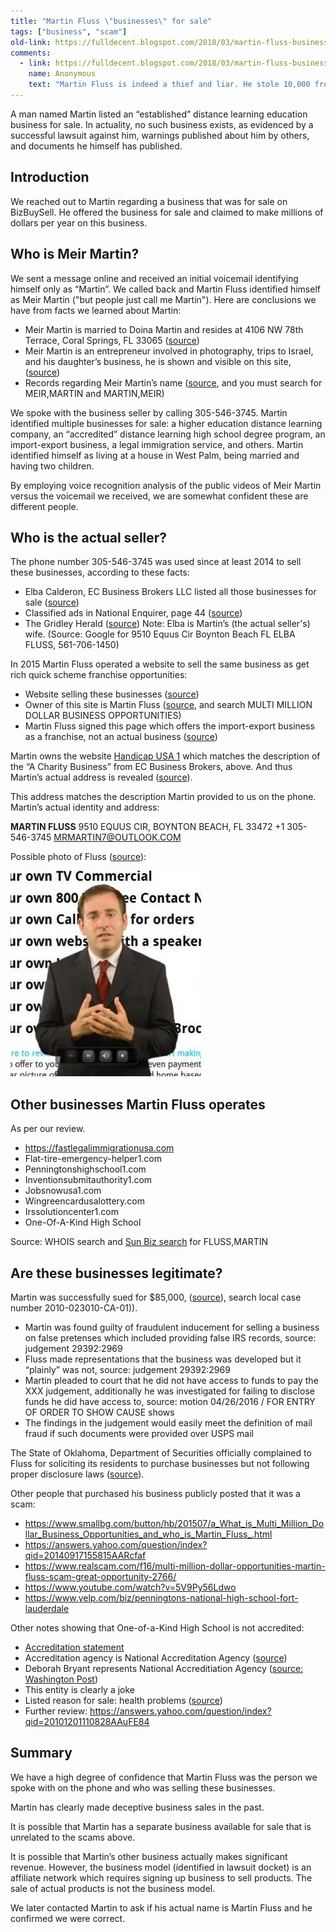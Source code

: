 ```yaml
---
title: "Martin Fluss \"businesses\" for sale"
tags: ["business", "scam"]
old-link: https://fulldecent.blogspot.com/2018/03/martin-fluss-businesses-for-sale.html
comments:
  - link: https://fulldecent.blogspot.com/2018/03/martin-fluss-businesses-for-sale.html#comment-6920105734815183678
    name: Anonymous
    text: "Martin Fluss is indeed a thief and liar. He stole 10,000 from me in 2017. I should have sued his slimy ass. DO NOT DO BUSINESS WITH THIS THEIF. IF IN FL.. STAY AWAY FROM Martin Fluss. Thief, liar, con-man."
---
```


A man named Martin listed an “established” distance learning education business for sale. In actuality, no such business exists, as evidenced by a successful lawsuit against him, warnings published about him by others, and documents he himself has published.

## Introduction

We reached out to Martin regarding a business that was for sale on BizBuySell. He offered the business for sale and claimed to make millions of dollars per year on this business.

## Who is Meir Martin?

We sent a message online and received an initial voicemail identifying himself only as “Martin”. We called back and Martin Fluss identified himself as Meir Martin ("but people just call me Martin"). Here are conclusions we have from facts we learned about Martin:

- Meir Martin is married to Doina Martin and resides at 4106 NW 78th Terrace, Coral Springs, FL 33065 ([source](https://www.bcpa.net/RecInfo.asp?URL_Folio=484114011880))
- Meir Martin is an entrepreneur involved in photography, trips to Israel, and his daughter’s business, he is shown and visible on this site, ([source](https://petpeepee.com/about))
- Records regarding Meir Martin’s name ([source](https://officialrecords.broward.org/AcclaimWeb/search/SearchTypeName), and you must search for MEIR,MARTIN and MARTIN,MEIR)

We spoke with the business seller by calling 305-546-3745. Martin identified multiple businesses for sale: a higher education distance learning company, an “accredited” distance learning high school degree program, an import-export business, a legal immigration service, and others. Martin identified himself as living at a house in West Palm, being married and having two children.

By employing voice recognition analysis of the public videos of Meir Martin versus the voicemail we received, we are somewhat confident these are different people.

## Who is the actual seller?

The phone number 305-546-3745 was used since at least 2014 to sell these businesses, according to these facts:

- Elba Calderon, EC Business Brokers LLC listed all those businesses for sale ([source](https://www.bizquest.com/business-broker/ec-business-brokers-llc/elba-calderon/BW31751/))
- Classified ads in National Enquirer, page 44 ([source](https://www.scribd.com/doc/234499416/National-Enquirer-14-July-2014))
- The Gridley Herald ([source](https://grh.stparchive.com/Archive/GRH/GRH04252014P04.php))
   Note: Elba is Martin’s (the actual seller's) wife. (Source: Google for 9510 Equus Cir Boynton Beach FL ELBA FLUSS, 561-706-1450)

In 2015 Martin Fluss operated a website to sell the same business as get rich quick scheme franchise opportunities:

- Website selling these businesses ([source](https://web.archive.org/web/20150220143436/https://multimilliondollaropportunities.com/?page_id=106))
- Owner of this site is Martin Fluss ([source](https://search.sunbiz.org/Inquiry/CorporationSearch/ByName), and search MULTI MILLION DOLLAR BUSINESS OPPORTUNITIES)
- Martin Fluss signed this page which offers the import-export business as a franchise, not an actual business ([source](https://web.archive.org/web/20141217165106/https://importexportsuccess.net/))

Martin owns the website [Handicap USA 1](https://www.handicapusa1.com/) which matches the description of the “A Charity Business” from EC Business Brokers, above. And thus Martin’s actual address is revealed ([source](https://www.whois.com/whois/handicapusa1.com)).

This address matches the description Martin provided to us on the phone. Martin’s actual identity and address:

**MARTIN FLUSS**
9510 EQUUS CIR, BOYNTON BEACH, FL 33472
+1 305-546-3745
<MRMARTIN7@OUTLOOK.COM>

Possible photo of Fluss ([source](https://www.realscam.com/attachments/f16/6375d1384963154-multi-million-dollar-opportunities-martin-fluss-scam-great-opportunity-capture.jpg)):

![Martin photo](/assets/images/2018-03-09-martin-fluss-businesses-for-sale.webp)

## Other businesses Martin Fluss operates

As per our review.

- <https://fastlegalimmigrationusa.com>
- Flat-tire-emergency-helper1.com
- Penningtonshighschool1.com
- Inventionsubmitauthority1.com
- Jobsnowusa1.com
- Wingreencardusalottery.com
- Irssolutioncenter1.com
- One-Of-A-Kind High School

Source: WHOIS search and [Sun Biz search](https://search.sunbiz.org/inquiry/corporationsearch/byofficerorregisteredagent) for FLUSS,MARTIN

## Are these businesses legitimate?

Martin was successfully sued for $85,000, ([source](https://www2.miami-dadeclerk.com/ocs/Search.aspx)), search local case number 2010-023010-CA-01)).

- Martin was found guilty of fraudulent inducement for selling a business on false pretenses which included providing false IRS records, source: judgement 29392:2969
- Fluss made representations that the business was developed but it “plainly” was not, source: judgement 29392:2969
- Martin pleaded to court that he did not have access to funds to pay the XXX judgement, additionally he was investigated for failing to disclose funds he did have access to, source: motion 04/26/2016 / FOR ENTRY OF ORDER TO SHOW CAUSE shows
- The findings in the judgement would easily meet the definition of mail fraud if such documents were provided over USPS mail

The State of Oklahoma, Department of Securities officially complained to Fluss for soliciting its residents to purchase businesses but not following proper disclosure laws ([source](https://www.securities.ok.gov/commission/Reports/2013/May-Jun%202013/Enforcement_May-Jun_2013.pdf)).

Other people that purchased his business publicly posted that it was a scam:

- <https://www.smallbg.com/button/hb/201507/a_What_is_Multi_Million_Dollar_Business_Opportunities_and_who_is_Martin_Fluss_.html>
- <https://answers.yahoo.com/question/index?qid=20140917155815AARcfaf>
- <https://www.realscam.com/f16/multi-million-dollar-opportunities-martin-fluss-scam-great-opportunity-2766/>
- <https://www.youtube.com/watch?v=5V9Py56Ldwo>
- <https://www.yelp.com/biz/penningtons-national-high-school-fort-lauderdale>

Other notes showing that One-of-a-Kind High School is not accredited:

- [Accreditation statement](https://www.bizbuysell.com/Business-Opportunity/One-Of-A-Kind-High-School/1215150/)
- Accreditation agency is National Accreditation Agency ([source](https://nationalaccreditationagency.com/))
- Deborah Bryant represents National Accreditiation Agency ([source: Washington Post](https://www.washingtonpost.com/wp-dyn/content/article/2009/09/21/AR2009092103101.html))
- This entity is clearly a joke
- Listed reason for sale: health problems ([source](https://www.bizquest.com/business-for-sale/one-of-a-kind-high-school/BW1395191/))
- Further review: <https://answers.yahoo.com/question/index?qid=20101201110828AAuFE84>

## Summary

We have a high degree of confidence that Martin Fluss was the person we spoke with on the phone and who was selling these businesses.

Martin has clearly made deceptive business sales in the past.

It is possible that Martin has a separate business available for sale that is unrelated to the scams above.

It is possible that Martin’s other business actually makes significant revenue. However, the business model (identified in lawsuit docket) is an affiliate network which requires signing up business to sell products. The sale of actual products is not the business model.

We later contacted Martin to ask if his actual name is Martin Fluss and he confirmed we were correct.
